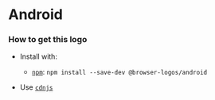 # Android

### How to get this logo

* Install with:
  * [`npm`](https://www.npmjs.com/): `npm install --save-dev @browser-logos/android`

* Use [`cdnjs`](https://cdnjs.com/libraries/browser-logos)
